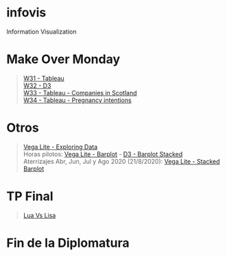 # infovis
Information Visualization
# Make Over Monday
>[W31 - Tableau](https://public.tableau.com/views/W31_15967520183260/Sheet1?:language=es&:retry=yes&:display_count=y&:origin=viz_share_link)<br>
>[W32 - D3](https://hmreumann.github.io/infovis/exploring-data/w32d3.html)<br>
>[W33 - Tableau - Companies in Scotland](https://hmreumann.github.io/infovis/mov2020-w33.html)<br>
>[W34 - Tableau - Pregnancy intentions](https://hmreumann.github.io/infovis/mom2020-w34.html)

# Otros
>[Vega Lite - Exploring Data](https://hmreumann.github.io/infovis/exploring-data/)<br>
>Horas pilotos: [Vega Lite - Barplot](https://hmreumann.github.io/infovis/horas-pilotos/) - [D3 - Barplot Stacked](https://hmreumann.github.io/infovis/horas-pilotos/horas-pil-copi-stacked.html)<br>
>Aterrizajes Abr, Jun, Jul y Ago 2020 (21/8/2020): [Vega Lite - Stacked Barplot](https://hmreumann.github.io/infovis/horas-pilotos/aterrizajes-jja.html)

# TP Final
>[Lua Vs Lisa](https://hmreumann.github.io/luavslisa/public_html/index.html)

# Fin de la Diplomatura